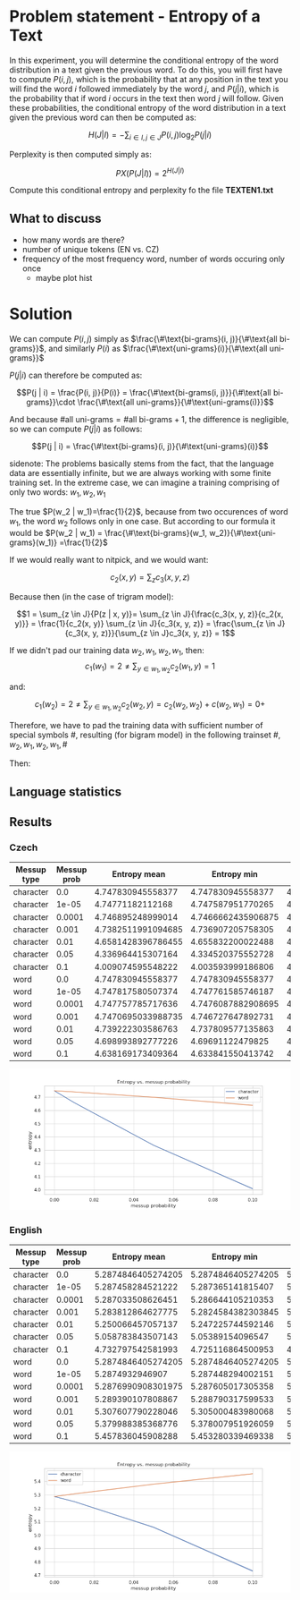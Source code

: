 # Problem statement - Entropy of a Text
In this experiment, you will determine the conditional entropy of the word distribution in a text given the previous word. To do this, you will first have to compute $P(i,j)$, which is the probability that at any position in the text you will find the word $i$ followed immediately by the word $j$, and $P(j|i)$, which is the probability that if word $i$ occurs in the text then word $j$ will follow. Given these probabilities, the conditional entropy of the word distribution in a text given the previous word can then be computed as:

$$H(J|I) = -\sum_{i \in I,j \in J}P(i,j)\log_{2}P(j|i)$$

Perplexity is then computed simply as:

$$PX(P(J|I)) = 2^{H(J|I)}$$

Compute this conditional entropy and perplexity fo the file **TEXTEN1.txt**

## What to discuss
- how many words are there?
- number of unique tokens (EN vs. CZ)
- frequency of the most frequency word, number of words occuring only once
    - maybe plot hist



# Solution
We can compute $P(i, j)$  simply as $\frac{\#\text{bi-grams}(i, j)}{\#\text{all bi-grams}}$, and similarly $P(i)$ as $\frac{\#\text{uni-grams}(i)}{\#\text{all uni-grams}}$


$P(j | i)$ can therefore be computed as:

$$P(j | i) = \frac{P(i, j)}{P(i)} = \frac{\#\text{bi-grams(i, j)}}{\#\text{all bi-grams}}\cdot \frac{\#\text{all uni-grams}}{\#\text{uni-grams(i)}}$$ 

And because $\#\text{all uni-grams} = \#\text{all bi-grams}+1$, the difference is negligible, so we can compute $P(j|i)$ as follows:

$$P(j | i) = \frac{\#\text{bi-grams}(i, j)}{\#\text{uni-grams}(i)}$$

sidenote: The problems basically stems from the fact, that the language data are essentially infinite, but we are always working with some finite training set. In the extreme case, we can imagine a training comprising of only two words: $w_1, w_2, w_1$

The true $P(w_2 | w_1)=\frac{1}{2}$, because from two occurences of word $w_1$, the word $w_2$ follows only in one case. But according to our formula it would be $P(w_2 | w_1) = \frac{\#\text{bi-grams}(w_1, w_2)}{\#\text{uni-grams}(w_1)} =\frac{1}{2}$


If we would really want to nitpick, and we would want:

$$c_2(x, y) = \sum_{z}{c_3(x, y, z)}$$

Because then (in the case of trigram model):

$$1 = \sum_{z \in J}{P(z | x, y)}= \sum_{z \in J}{\frac{c_3(x, y, z)}{c_2(x, y)}} = \frac{1}{c_2(x, y)} \sum_{z \in J}{c_3(x, y, z)} = \frac{\sum_{z \in J}{c_3(x, y, z)}}{\sum_{z \in J}c_3(x, y, z)} = 1$$

If we didn't pad our training data $w_2, w_1, w_2, w_1$, then: 
$$c_1(w_1) = 2 \neq \sum_{y \in {w_1, w_2}} {c_2(w_1, y)} = 1$$

and:

$$c_1(w_2) = 2 \neq \sum_{y \in {w_1, w_2}} {c_2(w_2, y)} = c_2(w_2, w_2) + c(w_2, w_1) = 0 + $$


Therefore, we have to pad the training data with sufficient number of special symbols $\#$, resulting (for bigram model) in the following trainset $\#,w_2, w_1, w_2, w_1,\#$

Then:



## Language statistics



## Results

### Czech

Messup type|Messup prob|Entropy mean|Entropy min|Entropy max|Perplexity mean|Perplexity min|Perplexity max
|-|-|-|-|-|-|-|-|
character|0.0|4.747830945558377|4.747830945558377|4.747830945558377|26.868259177620114|26.868259177620114|26.868259177620114
character|1e-05|4.74771182112168|4.747587951770265|4.747796199591923|26.86604076505493|26.86373412547998|26.867612088412976
character|0.0001|4.746895248999014|4.7466662435906875|4.747200646064727|26.85083892365767|26.84657691971887|26.85652325919384
character|0.001|4.7382511991094685|4.736907205758305|4.739110579233642|26.69044268462023|26.665587441564174|26.70634389793559
character|0.01|4.6581428396786455|4.655832200022488|4.660712595310665|25.24881474638167|25.20839219291679|25.293812354173056
character|0.05|4.336964415307164|4.334520375552728|4.339747306481703|20.209556754136145|20.17533013102757|20.248558580930087
character|0.1|4.009074595548222|4.003593999186806|4.013968437147944|16.100992965486082|16.039908415144563|16.15566730880703
word|0.0|4.747830945558377|4.747830945558377|4.747830945558377|26.868259177620114|26.868259177620114|26.868259177620114
word|1e-05|4.747817580507374|4.747761585746187|4.747872015884386|26.868010278767873|26.866967475242877|26.869024068216905
word|0.0001|4.747757785717636|4.7476087882908695|4.747864509674422|26.866896750320524|26.86412211516313|26.868884271512947
word|0.001|4.7470695033988735|4.746727647892731|4.747481056852172|26.85408238357443|26.847719593917926|26.86174376008998
word|0.01|4.739222303586763|4.737809577135863|4.740582010083204|26.708417598550255|26.68227134838171|26.733596077791358
word|0.05|4.698993892777226|4.69691122479825|4.701762279097213|25.973970077400036|25.936487804101635|26.02384589278968
word|0.1|4.638169173409364|4.633841550413742|4.642131299518176|24.90168074401169|24.827060458710562|24.970127790754663

![](results/TEXTCZ1_entropy.png)

### English

Messup type|Messup prob|Entropy mean|Entropy min|Entropy max|Perplexity mean|Perplexity min|Perplexity max
|-|-|-|-|-|-|-|-|
character|0.0|5.2874846405274205|5.2874846405274205|5.2874846405274205|39.05633421084705|39.05633421084705|39.05633421084705
character|1e-05|5.287458284521222|5.287365141815407|5.287518542286584|39.05562072789242|39.05309930103211|39.05725200286547
character|0.0001|5.287033508626451|5.286644105210353|5.2872426345037935|39.04412342164779|39.03358604433767|39.049783224560464
character|0.001|5.283812864627775|5.2824584382303845|5.284926841368938|38.95706258878103|38.92050267710131|38.98715136077336
character|0.01|5.250066457057137|5.247225744592146|5.252239212048611|38.05641213886297|37.98152018909365|38.113738262596975
character|0.05|5.058783843507143|5.05389154096547|5.064145702475497|33.330877446249396|33.217959301303615|33.454901755551404
character|0.1|4.732797542581993|4.725116864500953|4.740007446063153|26.589878947648835|26.44855254063063|26.722951344320855
word|0.0|5.2874846405274205|5.2874846405274205|5.2874846405274205|39.05633421084705|39.05633421084705|39.05633421084705
word|1e-05|5.2874932946907|5.287448294002151|5.2875276108201446|39.05656849998282|39.0553502578172|39.05749751082365
word|0.0001|5.2876990908301975|5.287605017305358|5.287836680943516|39.062140238683284|39.05959316141203|39.06586573721266
word|0.001|5.289390107808867|5.288790317599533|5.289901934317892|39.107953949912584|39.09169722347897|39.121829530437765
word|0.01|5.307607790228046|5.305000483980068|5.309055604832067|39.60493660345087|39.5334096503095|39.644686298323194
word|0.05|5.379988385368776|5.378007951926059|5.382309861261614|41.642625338238545|41.58547921107922|41.70966619723279
word|0.1|5.457836045908288|5.453280339469338|5.460902566780672|43.95143229453386|43.812794741319685|44.04488455445509

![](results/TEXTEN1_entropy.png)

